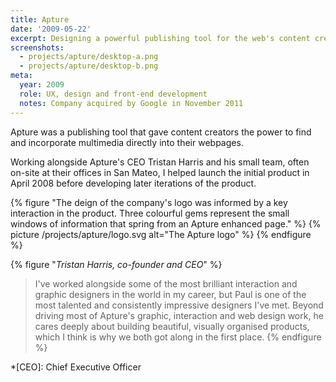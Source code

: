 ```yaml
---
title: Apture
date: '2009-05-22'
excerpt: Designing a powerful publishing tool for the web's content creators
screenshots:
  - projects/apture/desktop-a.png
  - projects/apture/desktop-b.png
meta:
  year: 2009
  role: UX, design and front-end development
  notes: Company acquired by Google in November 2011
---
```

Apture was a publishing tool that gave content creators the power to find and incorporate multimedia directly into their webpages.

Working alongside Apture's CEO Tristan Harris and his small team, often on-site at their offices in San Mateo, I helped launch the initial product in April 2008 before developing later iterations of the product.

{% figure "The deign of the company's logo was informed by a key interaction in the product. Three colourful gems represent the small windows of information that spring from an Apture enhanced page." %}
{% picture /projects/apture/logo.svg alt="The Apture logo" %}
{% endfigure %}

{% figure "<cite>Tristan Harris, co-founder and CEO</cite>" %}
> I've worked alongside some of the most brilliant interaction and graphic designers in the world in my career, but Paul is one of the most talented and consistently impressive designers I've met. Beyond driving most of Apture's graphic, interaction and web design work, he cares deeply about building beautiful, visually organised products, which I think is why we both got along in the first place.
{% endfigure %}

*[CEO]: Chief Executive Officer
